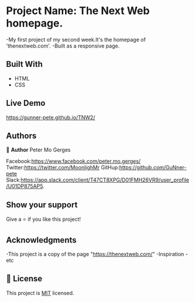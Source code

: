
# Project Name: The Next Web homepage.

-My first project of my second week.It's the homepage of 'thenextweb.com'.
-Built as a responsive page.

## Built With

- HTML
- CSS

## Live Demo
https://gunner-pete.github.io/TNW2/

## Authors

👤 **Author**
Peter Mo Gerges

Facebook:https://www.facebook.com/peter.mo.gerges/
Twitter:https://twitter.com/MoonlighMr
GitHup:https://github.com/GuNner-pete
Slack:https://app.slack.com/client/T47CT8XPG/D01FMH26VR9/user_profile/U01DP875AP5.

## Show your support

Give a ⭐️ if you like this project!

## Acknowledgments

-This project is a copy of the page "https://thenextweb.com/"
-Inspiration
-etc

## 📝 License

This project is [MIT](lic.url) licensed.
